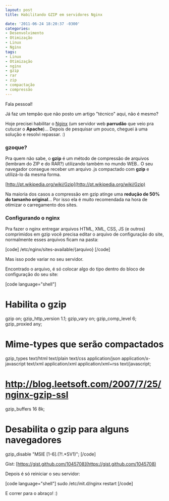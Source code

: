 ```yaml
---
layout: post
title: Habilitando GZIP em servidores Nginx

date: '2011-06-24 18:20:37 -0300'
categories:
- Desenvolvimento
- Otimização
- Linux
- Nginx
tags:
- Linux
- Otimização
- nginx
- gzip
- rar
- zip
- compactação
- compressão
---
```

Fala pessoal!

Já faz um tempão que não posto um artigo "técnico" aqui, não é mesmo?

Hoje precisei habilitar o [Nginx](http://nginx.org/) (um servidor web <strong>parrudão</strong> que veio pra cutucar o <strong>Apache</strong>)... Depois de pesquisar um pouco, cheguei à uma solução e resolvi repassar. :)

<h3>gzoque?</h3>
Pra quem não sabe, o <strong>gzip</strong> é um método de compressão de arquivos (lembram do ZIP e do RAR?) utilizando também no mundo WEB.. O seu navegador consegue receber um arquivo .js compactado com <strong>gzip</strong> e utilizá-lo da mesma forma.

[http://pt.wikipedia.org/wiki/Gzip](http://pt.wikipedia.org/wiki/Gzip)

Na maioria dos casos a compressão em gzip atinge uma <strong>redução de 50% do tamanho original</strong>... Por isso ela é muito recomendada na hora de otimizar o carregamento dos sites.

<h3>Configurando o nginx</h3>
Pra fazer o nginx entregar arquivos HTML, XML, CSS, JS (e outros) comprimidos em gzip você precisa editar o arquivo de configuração do site, normalmente esses arquivos ficam na pasta:


[code]
/etc/nginx/sites-available/{arquivo}
[/code]

Mas isso pode variar no seu servidor.

Encontrado o arquivo, é só colocar algo do tipo dentro do bloco de configuração do seu site:


[code language="shell"]
# Habilita o gzip
gzip			on;
gzip_http_version	1.1;
gzip_vary		on;
gzip_comp_level	6;
gzip_proxied	any;

# Mime-types que serão compactados
gzip_types		text/html text/plain text/css application/json application/x-javascript text/xml application/xml application/xml+rss text/javascript;

# http://blog.leetsoft.com/2007/7/25/nginx-gzip-ssl
gzip_buffers	16	8k;

# Desabilita o gzip para alguns navegadores
gzip_disable	"MSIE [1-6].(?!.*SV1)";
[/code]

Gist: [https://gist.github.com/1045708](https://gist.github.com/1045708)

Depois é só reiniciar o seu servidor:


[code language="shell"]
sudo /etc/init.d/nginx restart
[/code]

E correr para o abraço! :)

